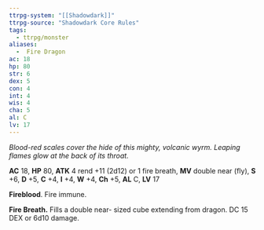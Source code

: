 ```yaml
---
ttrpg-system: "[[Shadowdark]]"
ttrpg-source: "Shadowdark Core Rules"
tags:
  - ttrpg/monster
aliases:
  -  Fire Dragon
ac: 18
hp: 80
str: 6
dex: 5
con: 4
int: 4
wis: 4
cha: 5
al: C
lv: 17
---
```


_Blood-red scales cover the hide of this mighty, volcanic wyrm. Leaping flames glow at the back of its throat._

**AC** 18, **HP** 80, **ATK** 4 rend +11 (2d12) or 1 fire breath, **MV** double near (fly), **S** +6, **D** +5, **C** +4, **I** +4, **W** +4, **Ch** +5, **AL** C, **LV** 17

**Fireblood**. Fire immune. 

**Fire Breath.** Fills a double near- sized cube extending from dragon. DC 15 DEX or 6d10 damage.

